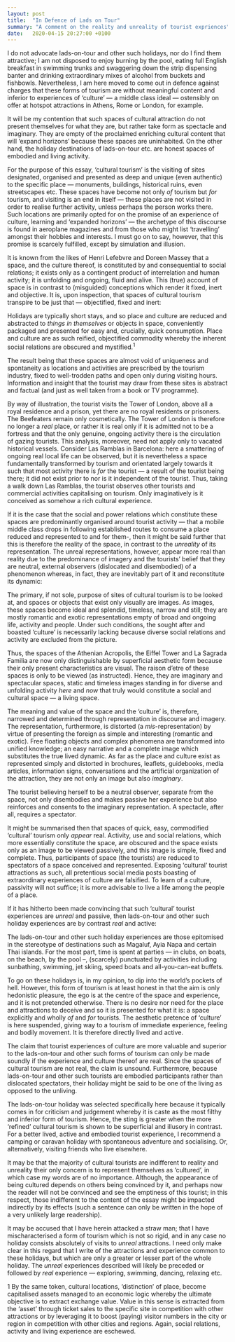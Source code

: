```yaml
---
layout: post
title:  "In Defence of Lads on Tour"
summary: "A comment on the reality and unreality of tourist expriences"
date:   2020-04-15 20:27:00 +0100
---
```

I do not advocate lads-on-tour and other such holidays, nor do I find them attractive; I am not disposed to enjoy burning by the pool, eating full English breakfast in swimming trunks and swaggering down the strip dispensing banter and drinking extraordinary mixes of alcohol from buckets and fishbowls. Nevertheless, I am here moved to come out in defence against charges that these forms of tourism are without meaningful content and inferior to experiences of ‘culture’ — a middle class ideal — ostensibly on offer at hotspot attractions in Athens, Rome or London, for example.

It will be my contention that such spaces of cultural attraction do not present themselves for what they are, but rather take form as spectacle and imaginary. They are empty of the proclaimed enriching cultural content that will ‘expand horizons’ because these spaces are uninhabited. On the other hand, the holiday destinations of lads-on-tour etc. are honest spaces of embodied and living activity.

For the purpose of this essay, ‘cultural tourism’ is the visiting of sites designated, organised and presented as deep and unique (even authentic) to the specific place — monuments, buildings, historical ruins, even streetscapes etc. These spaces have become not only _of_ tourism but _for_ tourism, and visiting is an end in itself — these places are not visited in order to realise further activity, unless perhaps the person works there. Such locations are primarily opted for on the promise of an experience of culture, learning and ‘expanded horizons’ — the archetype of this discourse is found in aeroplane magazines and from those who might list ‘travelling’ amongst their hobbies and interests. I must go on to say, however, that this promise is scarcely fulfilled, except by simulation and illusion.

It is known from the likes of Henri Lefebvre and Doreen Massey that a space, and the culture thereof, is constituted by and consequential to social relations; it exists only as a contingent product of interrelation and human activity; it is unfolding and ongoing, fluid and alive. This (true) account of space is in contrast to (misguided) conceptions which render it fixed, inert and objective. It is, upon inspection, that spaces of cultural tourism transpire to be just that — objectified, fixed and inert:

Holidays are typically short stays, and so place and culture are reduced and abstracted to _things in themselves_ or objects in space, conveniently packaged and presented for easy and, crucially, quick consumption. Place and culture are as such reified, objectified commodity whereby the inherent social relations are obscured and mystified.<sup>1
  
The result being that these spaces are almost void of uniqueness and spontaneity as locations and activities are prescribed by the tourism industry, fixed to well-trodden paths and open only during visiting hours. Information and insight that the tourist may draw from these sites is abstract and factual (and just as well taken from a book or TV programme).

By way of illustration, the tourist visits the Tower of London, above all a royal residence and a prison, yet there are no royal residents or prisoners. The Beefeaters remain only cosmetically. The Tower of London is therefore no longer a _real_ place, or rather it is real only if it is admitted not to be a fortress and that the only genuine, ongoing activity there is the circulation of gazing tourists. This analysis, moreover, need not apply only to vacated historical vessels. Consider Las Ramblas in Barcelona: here a smattering of ongoing real local life can be observed, but it is nevertheless a space fundamentally transformed by tourism and orientated largely towards it such that most activity there is _for_ the tourist — a result of the tourist being there; it did not exist prior to nor is it independent of the tourist. Thus, taking a walk down Las Ramblas, the tourist observes other tourists and commercial activities capitalising on tourism. Only imaginatively is it conceived as somehow a rich cultural experience.

If it is the case that the social and power relations which constitute these spaces are predominantly organised around tourist activity — that a mobile middle class drops in following established routes to consume a place reduced and represented to and for them-, then it might be said further that this is therefore the reality of the space, in contrast to the _unreality_ of its representation. The unreal representations, however, appear more real than reality due to the predominance of imagery and the tourists’ belief that they are neutral, external observers (dislocated and disembodied) of a phenomenon whereas, in fact, they are inevitably part of it and reconstitute its dynamic:

The primary, if not sole, purpose of sites of cultural tourism is to be looked at, and spaces or objects that exist only visually are images. As images, these spaces become ideal and splendid, timeless, narrow and still; they are mostly romantic and exotic representations empty of broad and ongoing life, activity and people. Under such conditions, the sought after and boasted ‘culture’ is necessarily lacking because diverse social relations and activity are excluded from the picture.

Thus, the spaces of the Athenian Acropolis, the Eiffel Tower and La Sagrada Familia are now only distinguishable by superficial aesthetic form because their only present characteristics are visual. The raison d’etre of these spaces is only to be viewed (as instructed). Hence, they are imaginary and spectacular spaces, static and timeless images standing in for diverse and unfolding activity _here_ and _now_ that truly would constitute a social and cultural space — a living space.

The meaning and value of the space and the ‘culture’ is, therefore, narrowed and determined through representation in discourse and imagery. The representation, furthermore, is distorted (a _mis_-representation) by virtue of presenting the foreign as simple and interesting (romantic and exotic). Free floating objects and complex phenomena are transformed into unified knowledge; an easy narrative and a complete image which substitutes the true lived dynamic. As far as the place and culture exist as represented simply and distorted in brochures, leaflets, guidebooks, media articles, information signs, conversations and the artificial organization of the attraction, they are not only an image but also _imaginary_.

The tourist believing herself to be a neutral observer, separate from the space, not only disembodies and makes passive her experience but also reinforces and consents to the imaginary representation. A spectacle, after all, requires a spectator.

It might be summarised then that spaces of quick, easy, commodified ‘cultural’ tourism only _appear_ real. Activity, use and social relations, which more essentially constitute the space, are obscured and the space exists only as an image to be viewed passively, and this image is simple, fixed and complete. Thus, participants of space (the tourists) are reduced to spectators of a space conceived and represented. Exposing ‘cultural’ tourist attractions as such, all pretentious social media posts boasting of extraordinary experiences of culture are falsified. To learn of a culture, passivity will not suffice; it is more advisable to live a life among the people of a place.

If it has hitherto been made convincing that such ‘cultural’ tourist experiences are _unreal_ and passive, then lads-on-tour and other such holiday experiences are by contrast _real_ and active:

The lads-on-tour and other such holiday experiences are those epitomised in the stereotype of destinations such as Magaluf, Ayia Napa and certain Thai islands. For the most part, time is spent at parties — in clubs, on boats, on the beach, by the pool –, (scarcely) punctuated by activities including sunbathing, swimming, jet skiing, speed boats and all-you-can-eat buffets.

To go on these holidays is, in my opinion, to dip into the world’s pockets of hell. However, this form of tourism is at least honest in that the aim is only hedonistic pleasure, the ego is at the centre of the space and experience, and it is not pretended otherwise. There is no desire nor need for the place and attractions to deceive and so it is presented for what it is: a space explicitly and wholly _of_ and _for_ tourists. The aesthetic pretence of ‘culture’ is here suspended, giving way to a tourism of immediate experience, feeling and bodily movement. It is therefore directly lived and active.

The claim that tourist experiences of culture are more valuable and superior to the lads-on-tour and other such forms of tourism can only be made soundly if the experience and culture thereof are real. Since the spaces of cultural tourism are not real, the claim is unsound. Furthermore, because lads-on-tour and other such tourists are embodied participants rather than dislocated spectators, their holiday might be said to be one of the living as opposed to the unliving.

The lads-on-tour holiday was selected specifically here because it typically comes in for criticism and judgement whereby it is caste as the most filthy and inferior form of tourism. Hence, the sting is greater when the more ‘refined’ cultural tourism is shown to be superficial and illusory in contrast. For a better lived, active and embodied tourist experience, I recommend a camping or caravan holiday with spontaneous adventure and socialising. Or, alternatively, visiting friends who live elsewhere.

It may be that the majority of cultural tourists are indifferent to reality and unreality their only concern is to represent themselves as ‘cultured’, in which case my words are of no importance. Although, the appearance of being cultured depends on others being convinced by it, and perhaps now the reader will not be convinced and see the emptiness of this tourist; in this respect, those indifferent to the content of the essay might be impacted indirectly by its effects (such a sentence can only be written in the hope of a very unlikely large readership).

It may be accused that I have herein attacked a straw man; that I have mischaracterised a form of tourism which is not so rigid, and in any case no holiday consists absolutely of visits to _unreal_ attractions. I need only make clear in this regard that I write of the attractions and experience common to these holidays, but which are only a greater or lesser part of the whole holiday. The _unreal_ experiences described will likely be preceded or followed by _real_ experience — exploring, swimming, dancing, relaxing etc. 



</sup>1 By the same token, cultural locations, ‘distinction’ of place, become capitalised assets managed to an economic logic whereby the ultimate objective is to extract exchange value. Value in this sense is extracted from the ‘asset’ through ticket sales to the specific site in competition with other attractions or by leveraging it to boost (paying) visitor numbers in the city or region in competition with other cities and regions. Again, social relations, activity and living experience are eschewed.
